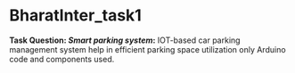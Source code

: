 # BharatInter_task1

<b>Task Question: <em>Smart parking system</em>:</b>
IOT-based car parking management
system help in efficient parking space
utilization only Arduino code and components used.
